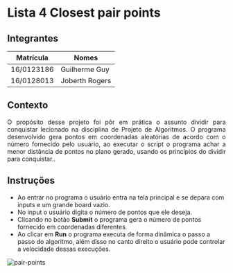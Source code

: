 # Lista 4 Closest pair points

## Integrantes

|Matrícula| Nomes|
|-----|----|
| 16/0123186 | Guilherme Guy |
| 16/0128013 | Joberth Rogers |

## Contexto
<p style="text-align: justify"> O propósito desse projeto foi pôr em prática o assunto dividir para conquistar lecionado na disciplina
de Projeto de Algoritmos. O programa desenvolvido gera pontos em coordenadas aleatórias de acordo com o
número fornecido pelo usuário, ao executar o script o programa achar a menor distância de pontos no plano
gerado, usando os princípios do dividir para conquistar..</p>

## Instruções

* Ao entrar no programa o usuário entra na tela principal e se depara com inputs e um grande board vazio.
* No input o usuário digita o número de pontos que ele deseja.
* Clicando no botão <strong>Submit</strong> o programa gera o número de pontos fornecido em coordenadas diferentes.
* Ao clicar em <strong>Run</strong> o programa executa de forma dinâmica o passo a passo do algoritmo, além disso no canto direito o usuário pode controlar a velocidade dessas execuções.

![pair-points](https://i.imgur.com/CV6KKx9.gif)
